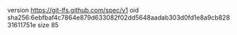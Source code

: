 version https://git-lfs.github.com/spec/v1
oid sha256:6ebfbaf4c7864e879d633082f02dd5648aadab303d0fd1e8a9cb82831611751e
size 85

